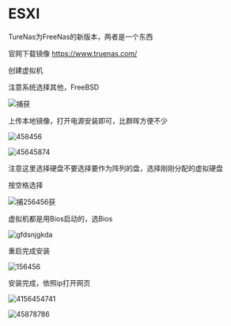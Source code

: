 # ESXI

TureNas为FreeNas的新版本，两者是一个东西

官网下载镜像
https://www.truenas.com/

创建虚拟机

注意系统选择其他，FreeBSD

![捕获](https://user-images.githubusercontent.com/59044398/118333090-afae4b80-b53d-11eb-9d64-f3e934187709.PNG)

上传本地镜像，打开电源安装即可，比群晖方便不少

![458456](https://user-images.githubusercontent.com/59044398/118333152-d79daf00-b53d-11eb-9f13-f4bbebb34878.PNG)

![45645874](https://user-images.githubusercontent.com/59044398/118333169-de2c2680-b53d-11eb-9191-4261083468b6.PNG)

注意这里选择硬盘不要选择要作为阵列的盘，选择刚刚分配的虚拟硬盘

按空格选择

![捕256456获](https://user-images.githubusercontent.com/59044398/118333436-4a0e8f00-b53e-11eb-9434-c1ee243b4e89.PNG)

虚拟机都是用Bios启动的，选Bios

![gfdsnjgkda](https://user-images.githubusercontent.com/59044398/118333590-90fc8480-b53e-11eb-96a5-9d35a619e19f.PNG)

重启完成安装

![156456](https://user-images.githubusercontent.com/59044398/118333719-c7d29a80-b53e-11eb-924b-2b77f356171f.PNG)

安装完成，依照ip打开网页

![4156454741](https://user-images.githubusercontent.com/59044398/118333777-e59fff80-b53e-11eb-8e55-135dedf800f3.PNG)

![45878786](https://user-images.githubusercontent.com/59044398/118333807-f781a280-b53e-11eb-9514-a0b7861895d2.PNG)






